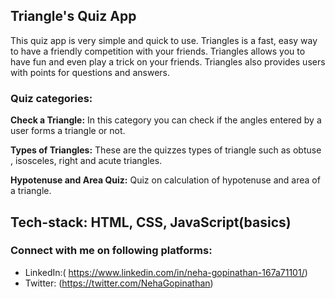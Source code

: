 ## Triangle's Quiz App

This quiz app is very simple and quick to use. Triangles is a fast, easy way to have a friendly competition with your friends. Triangles allows you to have fun and even play a trick on your friends. Triangles also provides users with points for questions and answers.

### Quiz categories:

**Check a Triangle:** In this category you can check if the angles entered by a user forms a triangle or not.

**Types of Triangles:** These are the quizzes types of triangle such as obtuse , isosceles, right and acute triangles.

**Hypotenuse and Area Quiz:** Quiz on calculation of hypotenuse and area of a triangle.


## Tech-stack: HTML, CSS, JavaScript(basics)

### Connect with me on following platforms:
- LinkedIn:( https://www.linkedin.com/in/neha-gopinathan-167a71101/)
- Twitter: (https://twitter.com/NehaGopinathan)
